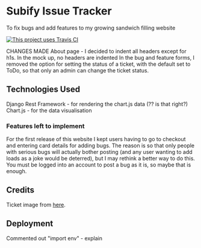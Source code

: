 # Subify Issue Tracker
To fix bugs and add features to my growing sandwich filling website

[![This project uses Travis CI](https://travis-ci.org/jamesahorne/milestone-4.svg?branch=master)](https://travis-ci.org/jamesahorne/milestone-4)


CHANGES MADE
About page - I decided to indent all headers except for h1s. In the mock up, no headers are indented
In the bug and feature forms, I removed the option for setting the status of a ticket, with the default set to ToDo, so that only an admin can change the ticket status.

## Technologies Used
Django Rest Framework - for rendering the chart.js data (?? is that right?)
Chart.js - for the data visualisation

### Features left to implement
For the first release of this website I kept users having to go to checkout and entering card details for adding bugs. The reason is so that only people with serious bugs will actually bother posting (and any user wanting to add loads as a joke would be deterred), but I may rethink a better way to do this. You must be logged into an account to post a bug as it is, so maybe that is enough.


## Credits
Ticket image from [here](https://www.vcw-wrestling.com/site/).

## Deployment
Commented out "import env" - explain
